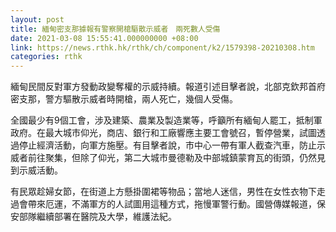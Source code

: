 ```yaml
---
layout: post
title: 緬甸密支那據報有警察開槍驅散示威者　兩死數人受傷
date: 2021-03-08 15:55:41.000000000 +08:00
link: https://news.rthk.hk/rthk/ch/component/k2/1579398-20210308.htm
categories: rthk
---
```


緬甸民間反對軍方發動政變奪權的示威持續。報道引述目擊者說，北部克欽邦首府密支那，警方驅散示威者時開槍，兩人死亡，幾個人受傷。

全國最少有9個工會，涉及建築、農業及製造業等，呼籲所有緬甸人罷工，抵制軍政府。在最大城市仰光，商店、銀行和工廠響應主要工會號召，暫停營業，試圖透過停止經濟活動，向軍方施壓。有目擊者說，市中心一帶有軍人截查汽車，防止示威者前往聚集，但除了仰光，第二大城市曼德勒及中部城鎮蒙育瓦的街頭，仍然見到示威活動。

有民眾趁婦女節，在街道上方懸掛圍裙等物品；當地人迷信，男性在女性衣物下走過會帶來厄運，不滿軍方的人試圖用這種方式，拖慢軍警行動。國營傳媒報道，保安部隊繼續部署在醫院及大學，維護法紀。
